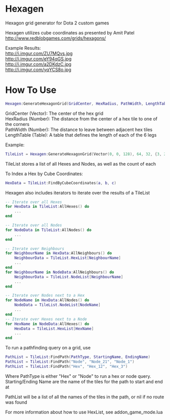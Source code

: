 # Hexagen
Hexagon grid generator for Dota 2 custom games

Hexagen utilizes cube coordinates as presented by Amit Patel
http://www.redblobgames.com/grids/hexagons/

Example Results:  
http://i.imgur.com/ZU7MQvs.jpg  
http://i.imgur.com/eY94qGS.jpg  
http://i.imgur.com/a2DKdzC.jpg  
http://i.imgur.com/yqYCS8o.jpg


# How To Use
```lua
Hexagen:GenerateHexagonGrid(GridCenter, HexRadius, PathWidth, LengthTable)
```
GridCenter  (Vector): The center of the hex grid  
HexRadius  (Number): The distance from the center of a hex tile to one of the corners  
PathWidth  (Number): The distance to leave between adjacent hex tiles  
LengthTable (Table): A table that defines the length of each of the 6 legs

Example:  
```lua
TileList = Hexagen:GenerateHexagonGrid(Vector(0, 0, 128), 64, 32, {3, 2, 2, 3, 2, 2}))
```

TileList stores a list of all Hexes and Nodes, as well as the count of each

To Index a Hex by Cube Coordinates:
```lua
HexData = TileList:FindByCubeCoordinates(a, b, c)
```

Hexagen also includes iterators to iterate over the results of a TileList
```lua
-- Iterate over all Hexes
for HexData in TileList:AllHexes() do
	...
end

-- Iterate over all Nodes
for NodeData in TileList:AllNodes() do
	...
end

-- Iterate over Neighbours
for NeighbourName in HexData:AllNeighbours() do
	NeighbourData = TileList.HexList[NeighbourName]
	...
end
for NeighbourName in NodeData:AllNeighbours() do
	NeighbourData = TileList.NodeList[NeighbourName]
	...
end

-- Iterate over Nodes next to a Hex
for NodeName in HexData:AllNodes() do
	NodeData = TileList.NodeList[NodeName]
	...
end
-- Iterate over Hexes next to a Node
for HexName in NodeData:AllHexes() do
	HexData = TileList.HexList[HexName]
	...
end


```

To run a pathfinding query on a grid, use 
```lua
PathList = TileList:FindPath(PathType, StartingName, EndingName)
PathList = TileList:FindPath("Node", "Node_21", "Node_1")
PathList = TileList:FindPath("Hex", "Hex_12", "Hex_3")
```
Where PathType is either "Hex" or "Node" to run a hex or node query. Starting/Ending Name are the name of the tiles for the path to start and end at

PathList will be a list of all the names of the tiles in the path, or nil if no route was found

For more information about how to use HexList, see addon_game_mode.lua
